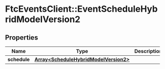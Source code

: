 # FtcEventsClient::EventScheduleHybridModelVersion2

## Properties
Name | Type | Description | Notes
------------ | ------------- | ------------- | -------------
**schedule** | [**Array&lt;ScheduleHybridModelVersion2&gt;**](ScheduleHybridModelVersion2.md) |  | [optional] 

